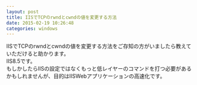 ```yaml
---
layout: post
title: IISでTCPのrwndとcwndの値を変更する方法
date: 2015-02-19 10:26:48
categories: windows
---
```

<p>IISでTCPのrwndとcwndの値を変更する方法をご存知の方がいましたら教えていただけると助かります。<br>
IIS8.5です。<br>
もしかしたらIISの設定ではなくもっと低レイヤーのコマンドを打つ必要があるかもしれませんが、目的はIISWebアプリケーションの高速化です。</p>
